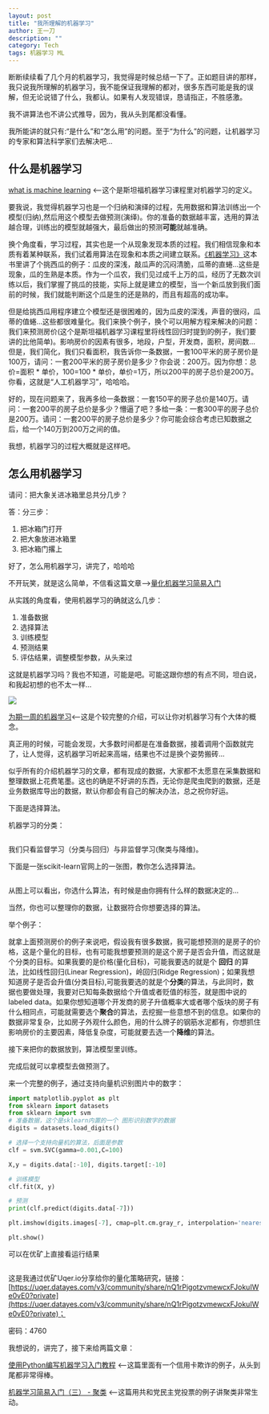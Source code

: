 ```yaml
---
layout: post
title: "我所理解的机器学习"
author: 王一刀
description: ""
category: Tech
tags: 机器学习 ML
---
```


断断续续看了几个月的机器学习，我觉得是时候总结一下了。正如题目讲的那样，我只说我所理解的机器学习，我不能保证我理解的都对，很多东西可能是我的误解，但无论说错了什么，我都认。如果有人发现错误，恳请指正，不胜感激。

我不讲算法也不讲公式推导，因为，我从头到尾都没看懂。

我所能讲的就只有:“是什么”和“怎么用”的问题。至于“为什么”的问题，让机器学习的专家和算法科学家们去解决吧...

## 什么是机器学习 ##

[what is machine learning](https://www.coursera.org/learn/machine-learning/supplement/aAgxl/what-is-machine-learning "what is machine learning") <--这个是斯坦福机器学习课程里对机器学习的定义。

要我说，我觉得机器学习也是一个归纳和演绎的过程，先用数据和算法训练出一个模型(归纳),然后用这个模型去做预测(演绎)。你的准备的数据越丰富，选用的算法越合理，训练出的模型就越强大，最后做出的预测**可能**就越准确。

换个角度看，学习过程，其实也是一个从现象发现本质的过程。我们相信现象和本质有着某种联系，我们试着用算法在现象和本质之间建立联系。[《机器学习》](https://book.douban.com/subject/26708119/ "机器学习")这本书里讲了个挑西瓜的例子：瓜皮的深浅，敲瓜声的沉闷清脆，瓜蒂的直蜷...这些是现象，瓜的生熟是本质。作为一个瓜农，我们见过成千上万的瓜，经历了无数次训练以后，我们掌握了挑瓜的技能，实际上就是建立的模型，当一个新瓜放到我们面前的时候，我们就能判断这个瓜是生的还是熟的，而且有超高的成功率。

但是给挑西瓜用程序建立个模型还是很困难的，因为瓜皮的深浅，声音的很闷，瓜蒂的值蜷...这些都很难量化。我们来换个例子，换个可以用解方程来解决的问题：我们来预测房价(这个是斯坦福机器学习课程里将线性回归时提到的例子，我们要讲的比他简单)。影响房价的因素有很多，地段，户型，开发商，面积，房间数...但是，我们简化，我们只看面积，我告诉你一条数据，一套100平米的房子房价是100万，请问：一套200平米的房子房价是多少？你会说：200万。因为你想：总价=面积 * 单价，100=100 * 单价，单价=1万，所以200平的房子总价是200万。你看，这就是“人工机器学习”，哈哈哈。

好的，现在问题来了，我再多给一条数据：一套150平的房子总价是140万。请问：一套200平的房子总价是多少？懵逼了吧？多给一条：一套300平的房子总价是200万。请问：一套200平的房子总价是多少？你可能会综合考虑已知数据之后，给一个140万到200万之间的值。

我想，机器学习的过程大概就是这样吧。


## 怎么用机器学习 ##

请问：把大象关进冰箱里总共分几步？

答：分三步：

1. 把冰箱门打开
2. 把大象放进冰箱里
3. 把冰箱门撂上

好了，怎么用机器学习，讲完了，哈哈哈

不开玩笑，就是这么简单，不信看这篇文章-->[量化机器学习简易入门](https://uqer.datayes.com/v3/community/share/58f48343271e3b0054da05e8)

从实践的角度看，使用机器学习的确就这么几步：

1. 准备数据
2. 选择算法
3. 训练模型
4. 预测结果
5. 评估结果，调整模型参数，从头来过

这就是机器学习吗？我也不知道，可能是吧。可能这跟你想的有点不同，坦白说，和我起初想的也不太一样...

![](/assets/images/20170704/machineLearning.png)

[为期一周的机器学习](http://blog.jobbole.com/110684/)<--这是个较完整的介绍，可以让你对机器学习有个大体的概念。

真正用的时候，可能会发现，大多数时间都是在准备数据，接着调用个函数就完了，让人觉得，这机器学习听起来高端，结果也不过是换个姿势搬砖...

似乎所有的介绍机器学习的文章，都有现成的数据，大家都不太愿意在采集数据和整理数据上花费笔墨。这也的确是不好讲的东西，无论你是爬虫爬到的数据，还是业务数据库导出的数据，默认你都会有自己的解决办法，总之祝你好运。

下面是选择算法。

机器学习的分类：

![<img src="/assets/images/20170704/mlcategory.png"  />](/assets/images/20170704/mlcategory.png)

我们只看监督学习（分类与回归）与非监督学习(聚类与降维)。

下面是一张scikit-learn官网上的一张图，教你怎么选择算法。

![<img src="/assets/images/20170704/scikit-learn.png"  />](/assets/images/20170704/scikit-learn.png)

从图上可以看出，你选什么算法，有时候是由你拥有什么样的数据决定的...

当然，你也可以整理你的数据，让数据符合你想要选择的算法。

举个例子：

就拿上面预测房价的例子来说吧，假设我有很多数据，我可能想预测的是房子的价格，这是个量化的目标，也有可能我想要预测的是这个房子是否会升值，而这就是个分类的目标。如果我要的是价格(量化目标)，可能我要选的就是个 **回归** 的算法，比如线性回归(Linear Regression)，岭回归(Ridge Regression)；如果我想知道房子是否会升值(分类目标),可能我要选的就是个**分类**的算法，与此同时，数据也要做处理，我要对已知每条数据给个升值或者贬值的标签，就是图中说的labeled data。如果你想知道哪个开发商的房子升值概率大或者哪个版块的房子有什么相同点，可能就需要选个**聚合**的算法，去挖掘一些意想不到的信息。如果你的数据非常复杂，比如房子外观什么颜色，用的什么牌子的钢筋水泥都有，你想抓住影响房价的主要因素，降低复杂度，可能就要去选一个**降维**的算法。

接下来把你的数据放到，算法模型里训练。

完成后就可以拿模型去做预测了。

来一个完整的例子，通过支持向量机识别图片中的数字：


``` python
import matplotlib.pyplot as plt
from sklearn import datasets
from sklearn import svm
# 准备数据，这个是sklearn内置的一个 图形识别数字的数据
digits = datasets.load_digits()

# 选择一个支持向量机的算法，后面是参数
clf = svm.SVC(gamma=0.001,C=100)

X,y = digits.data[:-10], digits.target[:-10]

# 训练模型
clf.fit(X, y)

# 预测
print(clf.predict(digits.data[-7]))

plt.imshow(digits.images[-7], cmap=plt.cm.gray_r, interpolation='nearest')

plt.show()
```

可以在优矿上直接看运行结果

![<img src="/assets/images/20170704/mltest.png"  />](/assets/images/20170704/mltest.png)

这是我通过优矿Uqer.io分享给你的量化策略研究，链接：[https://uqer.datayes.com/v3/community/share/nQ1rPigotzvmewcxFJokuIWe0vE0?private](https://uqer.datayes.com/v3/community/share/nQ1rPigotzvmewcxFJokuIWe0vE0?private)；

密码：4760


我想说的，讲完了，接下来给两篇文章：

[使用Python编写机器学习入门教程](http://www.infoq.com/cn/articles/ml-intro-python) <--这篇里面有一个信用卡欺诈的例子，从头到尾都非常得棒。

[机器学习简易入门（三） - 聚类](http://www.cnblogs.com/kylinlin/p/5299078.html) <--这篇用共和党民主党投票的例子讲聚类非常生动。